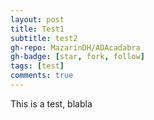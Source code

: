 ```yaml
---
layout: post
title: Test1
subtitle: test2
gh-repo: MazarinDH/ADAcadabra
gh-badge: [star, fork, follow]
tags: [test]
comments: true
---
```


This is a test, blabla
